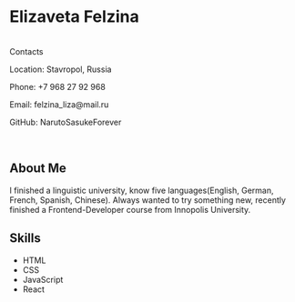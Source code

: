 <h1>Elizaveta Felzina</h1>
<br>
Contacts
<p>Location: Stavropol, Russia</p>
<p>Phone: +7 968 27 92 968</p>
<p>Email: felzina_liza@mail.ru</p>
<p>GitHub: NarutoSasukeForever</p>
<br>
<h2>About Me</h2>
I finished a linguistic university, know five languages(English, German, French, Spanish, Chinese). Always wanted to try something new, recently finished a Frontend-Developer course from Innopolis University.
<h2>Skills</h2>
<ul>
<li>HTML
<li>CSS
<li>JavaScript
<li>React
</ul>


